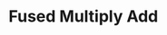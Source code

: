 # Fused Multiply Add

<!-- TODO:
Explain that this is a compound operation, infinite precision, difference
between `mul_add` and `mul_adde`, that LLVM cannot do this by itself, etc.
-->
